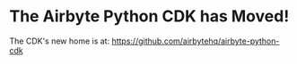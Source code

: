 # The Airbyte Python CDK has Moved!

The CDK's new home is at: https://github.com/airbytehq/airbyte-python-cdk
